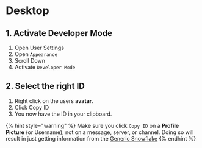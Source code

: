 # Desktop

## 1. Activate Developer Mode

1. Open User Settings
2. Open `Appearance`
3. Scroll Down
4. Activate `Developer Mode`

## 2. Select the right ID

1. Right click on the users **avatar**.
2. Click Copy ID
3. You now have the ID in your clipboard.

{% hint style="warning" %}
Make sure you click `Copy ID` on a **Profile Picture** \(or Username\), not on a message, server, or channel. Doing so will result in just getting information from the [Generic Snowflake](https://wiki.discord.id/miscellaneous/snowflakes)
{% endhint %}
